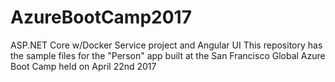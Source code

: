 # AzureBootCamp2017
ASP.NET Core w/Docker Service project and Angular UI
This repository has the sample files for the "Person" app built at the San Francisco Global Azure Boot Camp held on April 22nd 2017
